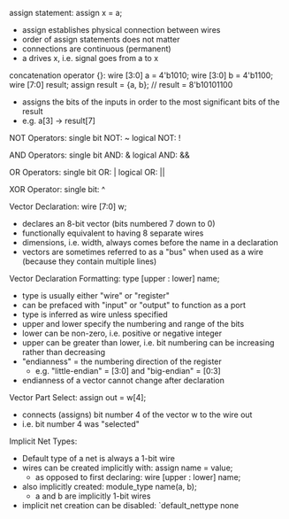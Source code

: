 assign statement:
assign x = a;
- assign establishes physical connection between wires
- order of assign statements does not matter
- connections are continuous (permanent)
- a drives x, i.e. signal goes from a to x

concatenation operator {}:
wire \[3:0] a = 4'b1010;
wire \[3:0] b = 4'b1100;
wire \[7:0] result;
assign result = {a, b};  // result = 8'b10101100
- assigns the bits of the inputs in order to the most significant bits of the result
- e.g. a\[3] -> result\[7]

NOT Operators:
single bit NOT: ~
logical NOT: !

AND Operators:
single bit AND: &
logical AND: &&

OR Operators:
single bit OR: |
logical OR: ||

XOR Operator:
single bit: ^

Vector Declaration:
wire \[7:0] w;
- declares an 8-bit vector (bits numbered 7 down to 0)
- functionally equivalent to having 8 separate wires
- dimensions, i.e. width, always comes before the name in a declaration
- vectors are sometimes referred to as a "bus" when used as a wire (because they contain multiple lines)

Vector Declaration Formatting:
type \[upper : lower] name;
- type is usually either "wire" or "register"
- can be prefaced with "input" or "output" to function as a port
- type is inferred as wire unless specified
- upper and lower specify the numbering and range of the bits
- lower can be non-zero, i.e. positive or negative integer
- upper can be greater than lower, i.e. bit numbering can be increasing rather than decreasing
- "endianness" = the numbering direction of the register
	- e.g. "little-endian" = \[3:0] and "big-endian" = \[0:3]
- endianness of a vector cannot change after declaration

Vector Part Select:
assign out = w\[4];
- connects (assigns) bit number 4 of the vector w to the wire out
- i.e. bit number 4 was "selected"

Implicit Net Types:
- Default type of a net is always a 1-bit wire
- wires can be created implicitly with: assign name = value;
	- as opposed to first declaring: wire \[upper : lower] name;
- also implicitly created: module_type name(a, b);
	- a and b are implicitly 1-bit wires
- implicit net creation can be disabled: `default_nettype none